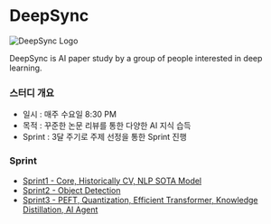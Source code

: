 # DeepSync

![DeepSync Logo](https://github.com/devkade/DeepSync/assets/64977390/d2910146-7840-47a2-84b8-de1840a474cf)


DeepSync is AI paper study by a group of people interested in deep learning.

### 스터디 개요

- 일시 : 매주 수요일 8:30 PM
- 목적 : 꾸준한 논문 리뷰를 통한 다양한 AI 지식 습득
- Sprint : 3달 주기로 주제 선정을 통한 Sprint 진행


### Sprint

- [Sprint1 - Core, Historically CV, NLP SOTA Model](https://github.com/devkade/DeepSync/tree/main/Docs/sprint1_core)
- [Sprint2 - Object Detection](https://github.com/devkade/DeepSync/tree/main/Docs/sprint2_object%20detection)
- [Sprint3 - PEFT, Quantization, Efficient Transformer, Knowledge Distillation, AI Agent](https://github.com/devkade/DeepSync/tree/main/Docs/sprint3)

